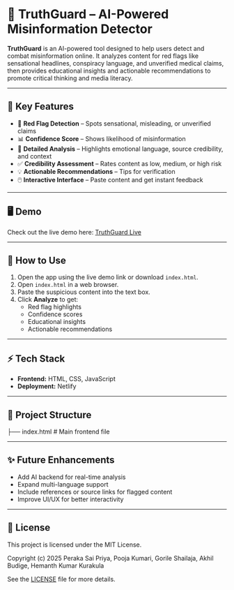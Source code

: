 # 🚨 TruthGuard – AI-Powered Misinformation Detector

**TruthGuard** is an AI-powered tool designed to help users detect and combat misinformation online. It analyzes content for red flags like sensational headlines, conspiracy language, and unverified medical claims, then provides educational insights and actionable recommendations to promote critical thinking and media literacy.

---

## 🌟 Key Features

- 🔴 **Red Flag Detection** – Spots sensational, misleading, or unverified claims  
- 📊 **Confidence Score** – Shows likelihood of misinformation  
- 📝 **Detailed Analysis** – Highlights emotional language, source credibility, and context  
- ✅ **Credibility Assessment** – Rates content as low, medium, or high risk  
- 💡 **Actionable Recommendations** – Tips for verification  
- 🖱️ **Interactive Interface** – Paste content and get instant feedback  

---

## 🖥️ Demo

Check out the live demo here: [TruthGuard Live](https://cheery-syrniki-6c2e7e.netlify.app/)

---

## 🚀 How to Use

1. Open the app using the live demo link or download `index.html`.
2. Open `index.html` in a web browser.
3. Paste the suspicious content into the text box.
4. Click **Analyze** to get:
   - Red flag highlights
   - Confidence scores
   - Educational insights
   - Actionable recommendations

---

## ⚡ Tech Stack

- **Frontend:** HTML, CSS, JavaScript
- **Deployment:** Netlify

---

## 📂 Project Structure
├── index.html # Main frontend file

---
## ✨ Future Enhancements

- Add AI backend for real-time analysis
- Expand multi-language support
- Include references or source links for flagged content
- Improve UI/UX for better interactivity

---

## 📄 License

This project is licensed under the MIT License.  

Copyright (c) 2025 Peraka Sai Priya, Pooja Kumari, Gorile Shailaja, Akhil Budige, Hemanth Kumar Kurakula  

See the [LICENSE](LICENSE) file for more details.

